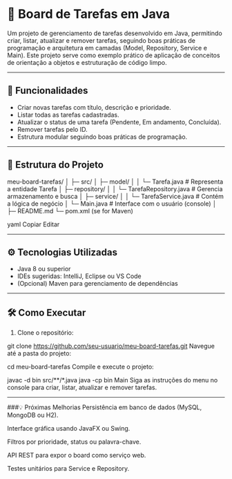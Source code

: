 # 📝 Board de Tarefas em Java

Um projeto de gerenciamento de tarefas desenvolvido em Java, permitindo criar, listar, atualizar e remover tarefas, seguindo boas práticas de programação e arquitetura em camadas (Model, Repository, Service e Main). Este projeto serve como exemplo prático de aplicação de conceitos de orientação a objetos e estruturação de código limpo.

---

## 🚀 Funcionalidades

- Criar novas tarefas com título, descrição e prioridade.
- Listar todas as tarefas cadastradas.
- Atualizar o status de uma tarefa (Pendente, Em andamento, Concluída).
- Remover tarefas pelo ID.
- Estrutura modular seguindo boas práticas de programação.

---

## 📂 Estrutura do Projeto

meu-board-tarefas/
│
├─ src/
│ ├─ model/
│ │ └─ Tarefa.java # Representa a entidade Tarefa
│ ├─ repository/
│ │ └─ TarefaRepository.java # Gerencia armazenamento e busca
│ ├─ service/
│ │ └─ TarefaService.java # Contém a lógica de negócio
│ └─ Main.java # Interface com o usuário (console)
│
├─ README.md
└─ pom.xml (se for Maven)

yaml
Copiar
Editar

---

## ⚙️ Tecnologias Utilizadas

- Java 8 ou superior
- IDEs sugeridas: IntelliJ, Eclipse ou VS Code
- (Opcional) Maven para gerenciamento de dependências

---

## 🛠️ Como Executar

1. Clone o repositório:

git clone https://github.com/seu-usuario/meu-board-tarefas.git
Navegue até a pasta do projeto:

cd meu-board-tarefas
Compile e execute o projeto:

javac -d bin src/**/*.java
java -cp bin Main
Siga as instruções do menu no console para criar, listar, atualizar e remover tarefas.

---

###💡 Próximas Melhorias
Persistência em banco de dados (MySQL, MongoDB ou H2).

Interface gráfica usando JavaFX ou Swing.

Filtros por prioridade, status ou palavra-chave.

API REST para expor o board como serviço web.

Testes unitários para Service e Repository.

